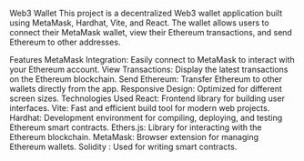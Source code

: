 Web3 Wallet
This project is a decentralized Web3 wallet application built using MetaMask, Hardhat, Vite, and React. The wallet allows users to connect their MetaMask wallet, view their Ethereum transactions, and send Ethereum to other addresses.

Features
MetaMask Integration: Easily connect to MetaMask to interact with your Ethereum account.
View Transactions: Display the latest transactions on the Ethereum blockchain.
Send Ethereum: Transfer Ethereum to other wallets directly from the app.
Responsive Design: Optimized for different screen sizes.
Technologies Used
React: Frontend library for building user interfaces.
Vite: Fast and efficient build tool for modern web projects.
Hardhat: Development environment for compiling, deploying, and testing Ethereum smart contracts.
Ethers.js: Library for interacting with the Ethereum blockchain.
MetaMask: Browser extension for managing Ethereum wallets.
Solidity : Used for writing smart contracts.
